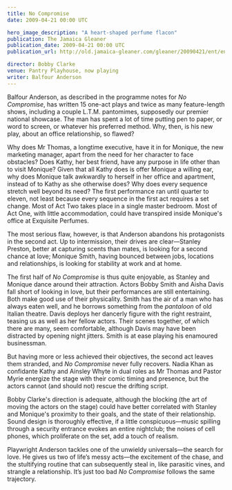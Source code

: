 ```yaml
---
title: No Compromise
date: 2009-04-21 00:00 UTC

hero_image_description: "A heart-shaped perfume flacon"
publication: The Jamaica Gleaner
publication_date: 2009-04-21 00:00 UTC
publication_url: http://old.jamaica-gleaner.com/gleaner/20090421/ent/ent2.html

director: Bobby Clarke
venue: Pantry Playhouse, now playing
writer: Balfour Anderson
---
```


Balfour Anderson, as described in the programme notes for _No Compromise_, has
written 15 one-act plays and twice as many feature-length shows, including a
couple L.T.M. pantomimes, supposedly our premier national showcase. The man has
spent a lot of time putting pen to paper, or word to screen, or whatever his
preferred method. Why, then, is his new play, about an office relationship, so
flawed?

Why does Mr Thomas, a longtime executive, have it in for Monique, the new
marketing manager, apart from the need for her character to face obstacles? Does
Kathy, her best friend, have any purpose in life other than to visit Monique?
Given that all Kathy does is offer Monique a willing ear, why does Monique talk
awkwardly to herself in her office and apartment, instead of to Kathy as she
otherwise does? Why does every sequence stretch well beyond its need? The first
performance ran until quarter to eleven, not least because every sequence in the
first act requires a set change. Most of Act Two takes place in a single master
bedroom. Most of Act One, with little accommodation, could have transpired
inside Monique's office at Exquisite Perfumes.

The most serious flaw, however, is that Anderson abandons his protagonists in
the second act. Up to intermission, their drives are clear—Stanley Preston,
better at capturing scents than mates, is looking for a second chance at love;
Monique Smith, having bounced between jobs, locations and relationships, is
looking for stability at work and at home.

The first half of _No Compromise_ is thus quite enjoyable, as Stanley and
Monique dance around their attraction. Actors Bobby Smith and Aisha Davis fall
short of looking in love, but their performances are still entertaining. Both
make good use of their physicality. Smith has the air of a man who has always
eaten well, and he borrows something from the _pantaloon_ of old Italian
theatre. Davis deploys her dancerly figure with the right restraint, teasing us
as well as her fellow actors. Their scenes together, of which there are many,
seem comfortable, although Davis may have been distracted by opening night
jitters. Smith is at ease playing his enamoured businessman.

But having more or less achieved their objectives, the second act leaves them
stranded, and _No Compromise_ never fully recovers. Nadia Khan as confidante
Kathy and Ainsley Whyte in dual roles as Mr Thomas and Pastor Myrie energize the
stage with their comic timing and presence, but the actors cannot (and should
not) rescue the drifting script.

Bobby Clarke's direction is adequate, although the blocking (the art of moving
the actors on the stage) could have better correlated with Stanley and Monique's
proximity to their goals, and the state of their relationship. Sound design is
thoroughly effective, if a little conspicuous—music spilling through a security
entrance evokes an entire nightclub; the noises of cell phones, which
proliferate on the set, add a touch of realism.

Playwright Anderson tackles one of the unwieldy universals—the search for love.
He gives us two of life’s messy acts—the excitement of the chase, and the
stultifying routine that can subsequently steal in, like parasitic vines, and
strangle a relationship. It’s just too bad _No Compromise_ follows the same
trajectory.
